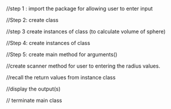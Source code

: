 //step 1 : import the package for allowing user to enter input

//Step 2: create class

//step 3 create instances of class (to calculate volume of sphere)

//Step 4: create instances of class

//Step 5: create main method for arguments()

//create scanner method for user to entering the radius values.

//recall the return values from instance class

//display the output(s)

// terminate main class
